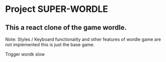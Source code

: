 # Project SUPER-WORDLE

## This a react clone of the game wordle.

Note: Styles / Keyboard functionality and other features of wordle game are not implemented
this is just the base game.

Trigger wordk slow
